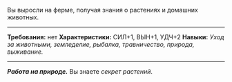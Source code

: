 Вы выросли на ферме, получая знания о растениях и домашних животных.
****
**Требования:** нет
**Характеристики:** СИЛ+1, ВЫН+1, УДЧ+2
**Навыки:** *Уход за животными, земледелие, рыбалка, травничество, природа, выживание.*
****
***Работа на природе.*** Вы знаете *секрет растений*.